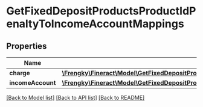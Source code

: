 # GetFixedDepositProductsProductIdPenaltyToIncomeAccountMappings

## Properties
Name | Type | Description | Notes
------------ | ------------- | ------------- | -------------
**charge** | [**\Frengky\Fineract\Model\GetFixedDepositProductsProductIdPenaltyToIncomeAccountMappingsCharge**](GetFixedDepositProductsProductIdPenaltyToIncomeAccountMappingsCharge.md) |  | [optional] 
**incomeAccount** | [**\Frengky\Fineract\Model\GetFixedDepositProductsProductIdIncomeFromPenaltyAccount**](GetFixedDepositProductsProductIdIncomeFromPenaltyAccount.md) |  | [optional] 

[[Back to Model list]](../../README.md#documentation-for-models) [[Back to API list]](../../README.md#documentation-for-api-endpoints) [[Back to README]](../../README.md)

